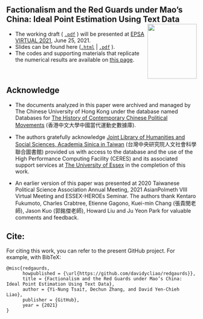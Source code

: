 
## Factionalism and the Red Guards under Mao’s China: Ideal Point Estimation Using Text Data <img src="https://avatars3.githubusercontent.com/u/77121644?s=400&u=49ca6038b83b629a86d391bb2e4d19f8995918a5&v=4" width="130" height= 145 align="right" /> <br />  


- The working draft ( [`.pdf`](https://raw.githack.com/davidycliao/redgaurds/master/paper/epsa.pdf) ) will be presented at [EPSA VIRTUAL 2021](https://coms.events/epsa2021/data/sessions/en/session_131.html), June 25, 2021.
- Slides can be found here ([`.html`](https://raw.githack.com/davidycliao/redgaurds/master/slides/slides.html) | [`.pdf`](https://raw.githack.com/davidycliao/redgaurds/master/slides/slides.pdf) ).
- The codes and supporting materials that replicate the numerical results are available on [this page](https://raw.githack.com/davidycliao/redgaurds/master/code_replication.html#Requirement). 
<br />




## Acknowledge 

- The documents analyzed in this paper were archived and managed by The Chinese University of Hong Kong under the database named Databases for [The History of Contemporary Chinese Political Movements](http://ccrd.usc.cuhk.edu.hk/Default.aspx?msg=%25u6ca1%25u6709%25u8ba2%25u9605%25uff0c%25u6b22%25u8fce%25u8ba2%25u9605%25uff01) (香港中文大學中國當代運動史數據庫).

-  The authors gratefully acknowledge [Joint Library of Humanities and Social Sciences, Academia Sinica in Taiwan](https://hslib.sinica.edu.tw/eng/frontpage) (台灣中央研究院人文社會科學聯合圖書館) provided us with access to the database and the use of the High Performance Computing Facility (CERES) and its associated support services at [The University of Essex](https://www.essex.ac.uk/student/it-services/high-performance-computing-(hpc)) in the completion of this work.


- An earlier version of this paper was presented at 2020 Taiwanese Political Science Association Annual Meeting, 2021 AsianPolmeth VIII Virtual Meeting and ESSEX-HEROEs Seminar. The authors thank Kentaro Fukumoto, Charles Crabtree, Etienne Gagono, Kuei-min Chang (張貴閔老師), Jason Kuo (郭銘傑老師), Howard Liu and Ju Yeon Park for valuable comments and feedback.

## Cite:
For citing this work, you can refer to the present GitHub project. For example, with BibTeX:
```
@misc{redgaurds,
      howpublished = {\url{https://github.com/davidycliao/redgaurds}},
      title = {Factionalism and the Red Guards under Mao’s China: Ideal Point Estimation Using Text Data},
      author = {Yi-Nung Tsai†, Dechun Zhang, and David Yen-Chieh Liao},
      publisher = {GitHub},
      year = {2021}
}
```
